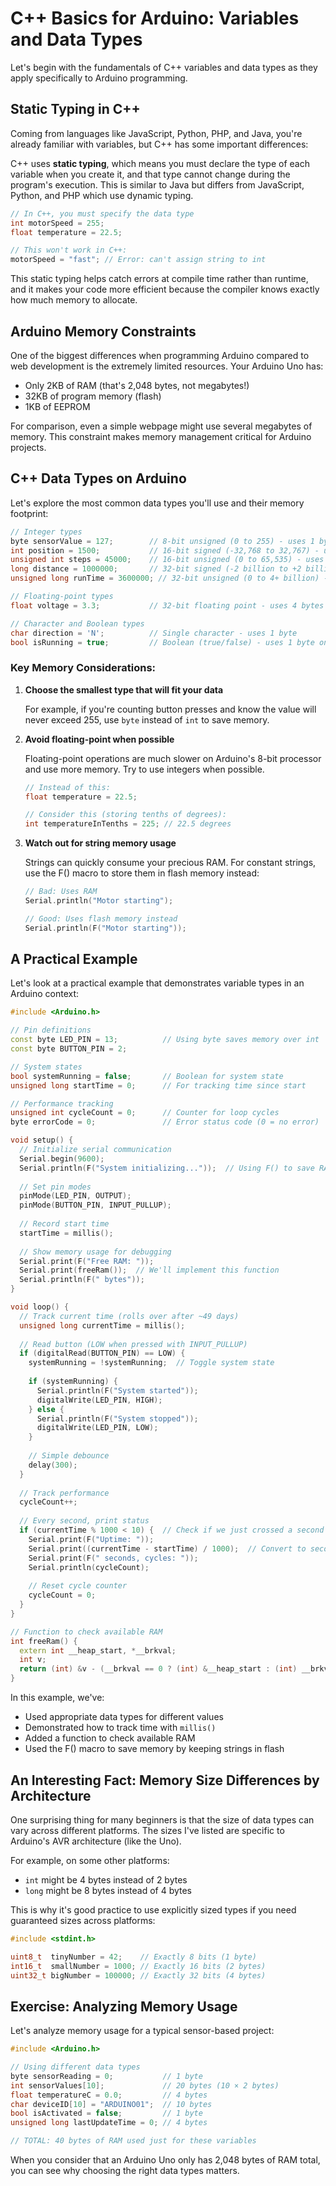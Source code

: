 # C++ Basics for Arduino: Variables and Data Types

Let's begin with the fundamentals of C++ variables and data types as they apply specifically to Arduino programming.

## Static Typing in C++

Coming from languages like JavaScript, Python, PHP, and Java, you're already familiar with variables, but C++ has some important differences:

C++ uses **static typing**, which means you must declare the type of each variable when you create it, and that type cannot change during the program's execution. This is similar to Java but differs from JavaScript, Python, and PHP which use dynamic typing.

```cpp
// In C++, you must specify the data type
int motorSpeed = 255;
float temperature = 22.5;

// This won't work in C++:
motorSpeed = "fast"; // Error: can't assign string to int
```

This static typing helps catch errors at compile time rather than runtime, and it makes your code more efficient because the compiler knows exactly how much memory to allocate.

## Arduino Memory Constraints

One of the biggest differences when programming Arduino compared to web development is the extremely limited resources. Your Arduino Uno has:

- Only 2KB of RAM (that's 2,048 bytes, not megabytes!)
- 32KB of program memory (flash)
- 1KB of EEPROM

For comparison, even a simple webpage might use several megabytes of memory. This constraint makes memory management critical for Arduino projects.

## C++ Data Types on Arduino

Let's explore the most common data types you'll use and their memory footprint:

```cpp
// Integer types
byte sensorValue = 127;        // 8-bit unsigned (0 to 255) - uses 1 byte
int position = 1500;           // 16-bit signed (-32,768 to 32,767) - uses 2 bytes
unsigned int steps = 45000;    // 16-bit unsigned (0 to 65,535) - uses 2 bytes
long distance = 1000000;       // 32-bit signed (-2 billion to +2 billion) - uses 4 bytes
unsigned long runTime = 3600000; // 32-bit unsigned (0 to 4+ billion) - uses 4 bytes

// Floating-point types
float voltage = 3.3;           // 32-bit floating point - uses 4 bytes

// Character and Boolean types
char direction = 'N';          // Single character - uses 1 byte
bool isRunning = true;         // Boolean (true/false) - uses 1 byte on Arduino
```

### Key Memory Considerations:

1. **Choose the smallest type that will fit your data**
   
   For example, if you're counting button presses and know the value will never exceed 255, use `byte` instead of `int` to save memory.

2. **Avoid floating-point when possible**
   
   Floating-point operations are much slower on Arduino's 8-bit processor and use more memory. Try to use integers when possible.

   ```cpp
   // Instead of this:
   float temperature = 22.5;
   
   // Consider this (storing tenths of degrees):
   int temperatureInTenths = 225; // 22.5 degrees
   ```

3. **Watch out for string memory usage**
   
   Strings can quickly consume your precious RAM. For constant strings, use the F() macro to store them in flash memory instead:
   
   ```cpp
   // Bad: Uses RAM
   Serial.println("Motor starting");
   
   // Good: Uses flash memory instead
   Serial.println(F("Motor starting"));
   ```

## A Practical Example

Let's look at a practical example that demonstrates variable types in an Arduino context:

```cpp
#include <Arduino.h>

// Pin definitions
const byte LED_PIN = 13;          // Using byte saves memory over int
const byte BUTTON_PIN = 2;

// System states
bool systemRunning = false;       // Boolean for system state
unsigned long startTime = 0;      // For tracking time since start

// Performance tracking
unsigned int cycleCount = 0;      // Counter for loop cycles
byte errorCode = 0;               // Error status code (0 = no error)

void setup() {
  // Initialize serial communication
  Serial.begin(9600);
  Serial.println(F("System initializing..."));  // Using F() to save RAM
  
  // Set pin modes
  pinMode(LED_PIN, OUTPUT);
  pinMode(BUTTON_PIN, INPUT_PULLUP);
  
  // Record start time
  startTime = millis();
  
  // Show memory usage for debugging
  Serial.print(F("Free RAM: "));
  Serial.print(freeRam());  // We'll implement this function
  Serial.println(F(" bytes"));
}

void loop() {
  // Track current time (rolls over after ~49 days)
  unsigned long currentTime = millis();
  
  // Read button (LOW when pressed with INPUT_PULLUP)
  if (digitalRead(BUTTON_PIN) == LOW) {
    systemRunning = !systemRunning;  // Toggle system state
    
    if (systemRunning) {
      Serial.println(F("System started"));
      digitalWrite(LED_PIN, HIGH);
    } else {
      Serial.println(F("System stopped"));
      digitalWrite(LED_PIN, LOW);
    }
    
    // Simple debounce
    delay(300);
  }
  
  // Track performance 
  cycleCount++;
  
  // Every second, print status
  if (currentTime % 1000 < 10) {  // Check if we just crossed a second boundary
    Serial.print(F("Uptime: "));
    Serial.print((currentTime - startTime) / 1000);  // Convert to seconds
    Serial.print(F(" seconds, cycles: "));
    Serial.println(cycleCount);
    
    // Reset cycle counter
    cycleCount = 0;
  }
}

// Function to check available RAM
int freeRam() {
  extern int __heap_start, *__brkval;
  int v;
  return (int) &v - (__brkval == 0 ? (int) &__heap_start : (int) __brkval);
}
```

In this example, we've:
- Used appropriate data types for different values
- Demonstrated how to track time with `millis()`
- Added a function to check available RAM
- Used the F() macro to save memory by keeping strings in flash

## An Interesting Fact: Memory Size Differences by Architecture

One surprising thing for many beginners is that the size of data types can vary across different platforms. The sizes I've listed are specific to Arduino's AVR architecture (like the Uno). 

For example, on some other platforms:
- `int` might be 4 bytes instead of 2 bytes
- `long` might be 8 bytes instead of 4 bytes

This is why it's good practice to use explicitly sized types if you need guaranteed sizes across platforms:

```cpp
#include <stdint.h>

uint8_t  tinyNumber = 42;    // Exactly 8 bits (1 byte)
int16_t  smallNumber = 1000; // Exactly 16 bits (2 bytes) 
uint32_t bigNumber = 100000; // Exactly 32 bits (4 bytes)
```

## Exercise: Analyzing Memory Usage

Let's analyze memory usage for a typical sensor-based project:

```cpp
#include <Arduino.h>

// Using different data types
byte sensorReading = 0;           // 1 byte
int sensorValues[10];             // 20 bytes (10 × 2 bytes)
float temperatureC = 0.0;         // 4 bytes
char deviceID[10] = "ARDUINO01";  // 10 bytes 
bool isActivated = false;         // 1 byte
unsigned long lastUpdateTime = 0; // 4 bytes

// TOTAL: 40 bytes of RAM used just for these variables
```

When you consider that an Arduino Uno only has 2,048 bytes of RAM total, you can see why choosing the right data types matters.